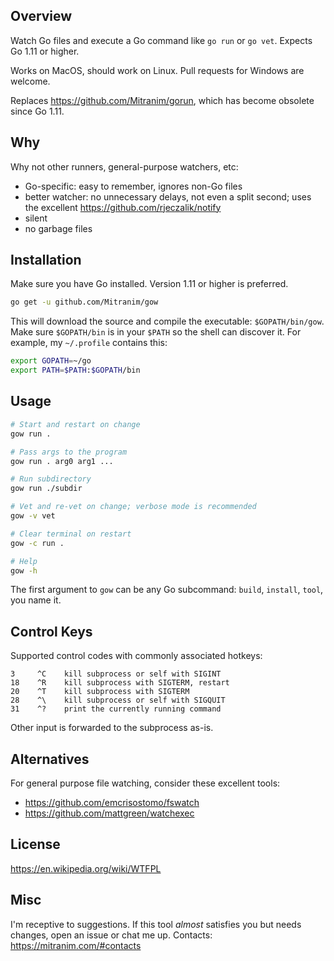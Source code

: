 ## Overview

Watch Go files and execute a Go command like `go run` or `go vet`. Expects Go 1.11 or higher.

Works on MacOS, should work on Linux. Pull requests for Windows are welcome.

Replaces https://github.com/Mitranim/gorun, which has become obsolete since Go 1.11.

## Why

Why not other runners, general-purpose watchers, etc:

  * Go-specific: easy to remember, ignores non-Go files
  * better watcher: no unnecessary delays, not even a split second; uses the excellent https://github.com/rjeczalik/notify
  * silent
  * no garbage files

## Installation

Make sure you have Go installed. Version 1.11 or higher is preferred.

```sh
go get -u github.com/Mitranim/gow
```

This will download the source and compile the executable: `$GOPATH/bin/gow`. Make sure `$GOPATH/bin` is in your `$PATH` so the shell can discover it. For example, my `~/.profile` contains this:

```sh
export GOPATH=~/go
export PATH=$PATH:$GOPATH/bin
```

## Usage

```sh
# Start and restart on change
gow run .

# Pass args to the program
gow run . arg0 arg1 ...

# Run subdirectory
gow run ./subdir

# Vet and re-vet on change; verbose mode is recommended
gow -v vet

# Clear terminal on restart
gow -c run .

# Help
gow -h
```

The first argument to `gow` can be any Go subcommand: `build`, `install`, `tool`, you name it.

## Control Keys

Supported control codes with commonly associated hotkeys:

```
3     ^C    kill subprocess or self with SIGINT
18    ^R    kill subprocess with SIGTERM, restart
20    ^T    kill subprocess with SIGTERM
28    ^\    kill subprocess or self with SIGQUIT
31    ^?    print the currently running command
```

Other input is forwarded to the subprocess as-is.

## Alternatives

For general purpose file watching, consider these excellent tools:

  * https://github.com/emcrisostomo/fswatch
  * https://github.com/mattgreen/watchexec

## License

https://en.wikipedia.org/wiki/WTFPL

## Misc

I'm receptive to suggestions. If this tool _almost_ satisfies you but needs changes, open an issue or chat me up. Contacts: https://mitranim.com/#contacts

